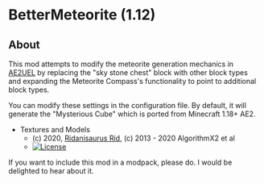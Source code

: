 # BetterMeteorite (1.12)

## About
This mod attempts to modify the meteorite generation mechanics in [AE2UEL](https://github.com/AE2-UEL/Applied-Energistics-2) by replacing the "sky stone chest" block with other block types and expanding the Meteorite Compass's functionality to point to additional block types.

You can modify these settings in the configuration file. By default, it will generate the "Mysterious Cube" which is ported from Minecraft 1.18+ AE2.

* Textures and Models
    - (c) 2020, [Ridanisaurus Rid](https://github.com/Ridanisaurus/), (c) 2013 - 2020 AlgorithmX2 et al
    - [![License](https://img.shields.io/badge/License-CC%20BY--NC--SA%203.0-yellow.svg?style=flat-square)](https://creativecommons.org/licenses/by-nc-sa/3.0/)

If you want to include this mod in a modpack, please do. I would be delighted to hear about it.